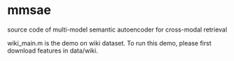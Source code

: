 # mmsae
source code of multi-model semantic autoencoder for cross-modal retrieval

wiki_main.m is the demo on wiki dataset. To run this demo, please first download features in data/wiki.
